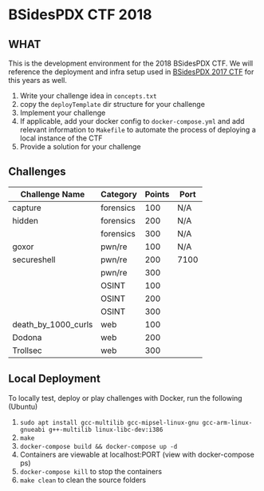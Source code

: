 # BSidesPDX CTF 2018

## WHAT

This is the development environment for the 2018 BSidesPDX CTF. We will reference the deployment and infra setup used in [BSidesPDX 2017 CTF](https://github.com/BSidesPDX/CTF-2017/tree/master/deployTemplate/src) for this years as well.

1. Write your challenge idea in `concepts.txt`
1. copy the `deployTemplate` dir structure for your challenge
1. Implement your challenge
1. If applicable, add your docker config to `docker-compose.yml` and add relevant information to `Makefile` to automate the process of deploying a local instance of the CTF
1. Provide a solution for your challenge

## Challenges

| Challenge Name | Category  | Points | Port |
|----------------|-----------|--------|------|
| capture        | forensics | 100    | N/A  |
| hidden         | forensics | 200    | N/A  |
|                | forensics | 300    | N/A  |
| goxor          | pwn/re        | 100    | N/A  |
| secureshell    | pwn/re        | 200    | 7100 |
|                | pwn/re        | 300    |   |
|                | OSINT        | 100 | |
|                | OSINT        | 200 | |
|                | OSINT | 300 | |
| death_by_1000_curls | web | 100 | |
| Dodona           | web | 200 | |
| Trollsec         | web | 300 | |



## Local Deployment

To locally test, deploy or play challenges with Docker, run the following (Ubuntu)

1. `sudo apt install gcc-multilib gcc-mipsel-linux-gnu gcc-arm-linux-gnueabi g++-multilib linux-libc-dev:i386`
1. `make`
1. `docker-compose build && docker-compose up -d`
1. Containers are viewable at localhost:PORT (view with docker-compose ps)
1. `docker-compose kill` to stop the containers
1. `make clean` to clean the source folders
